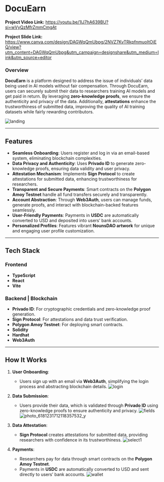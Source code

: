 # DocuEarn
**Project Video Link:** https://youtu.be/1lJ7hA639BU?si=wVyQzMfrZmmCmgAt

**Project Slide Link:** https://www.canva.com/design/DAGWqQmUbpg/2NVZ7KvTRkpfnmuoItOiEQ/view?utm_content=DAGWqQmUbpg&utm_campaign=designshare&utm_medium=link&utm_source=editor


### Overview
**DocuEarn** is a platform designed to address the issue of individuals’ data being used in AI models without fair compensation. Through DocuEarn, users can securely submit their data to researchers training AI models and get paid in return. By leveraging **zero-knowledge proofs**, we ensure the authenticity and privacy of the data. Additionally, **attestations** enhance the trustworthiness of submitted data, improving the quality of AI training datasets while fairly rewarding contributors.

![landing](https://github.com/user-attachments/assets/4b065866-7315-41e4-a62c-01b18ddd1f03)

---

## Features

- **Seamless Onboarding**: Users register and log in via an email-based system, eliminating blockchain complexities.
- **Data Privacy and Authenticity**: Uses **Privado ID** to generate zero-knowledge proofs, ensuring data validity and user privacy.
- **Attestation Mechanism**: Implements **Sign Protocol** to create attestations for submitted data, enhancing trustworthiness for researchers.
- **Transparent and Secure Payments**: Smart contracts on the **Polygon Amoy Testnet** handle all fund transfers securely and transparently.
- **Account Abstraction**: Through **Web3Auth**, users can manage funds, generate proofs, and interact with blockchain-backed features seamlessly.
- **User-Friendly Payments**: Payments in **USDC** are automatically converted to USD and deposited into users’ bank accounts.
- **Personalized Profiles**: Features vibrant **NounsDAO artwork** for unique and engaging user profile customization.

---

## Tech Stack

### Frontend
- **TypeScript**
- **React**
- **Vite**

### Backend | Blockchain
- **Privado ID**: For cryptographic credentials and zero-knowledge proof generation.
- **Sign Protocol**: For attestations and data trust verification.
- **Polygon Amoy Testnet**: For deploying smart contracts.
- **Solidity**
- **Hardhat**
- **Web3Auth**


---

## How It Works

1. **User Onboarding**: 
   - Users sign up with an email via **Web3Auth**, simplifying the login process and abstracting blockchain details.
![login](https://github.com/user-attachments/assets/6f57c449-1ad3-4d6d-9e6e-bf2530f1b1fc)

2. **Data Submission**:
   - Users provide their data, which is validated through **Privado ID** using zero-knowledge proofs to ensure authenticity and privacy.
![fields](https://github.com/user-attachments/assets/035bc627-50c8-4644-b8a2-cfceafca3814)
![photo_6181231712118357532_y](https://github.com/user-attachments/assets/096e3473-d879-4c2b-887c-2621ae8fa349)

3. **Data Attestation**:
   - **Sign Protocol** creates attestations for submitted data, providing researchers with confidence in its trustworthiness.
![select1](https://github.com/user-attachments/assets/2b84291a-1458-4c59-a337-02362bc15426)

4. **Payments**:
   - Researchers pay for data through smart contracts on the **Polygon Amoy Testnet**.
   - Payments in **USDC** are automatically converted to USD and sent directly to users’ bank accounts.
![wallet](https://github.com/user-attachments/assets/1bf14e93-acc4-4cbb-8418-fe7820367515)



